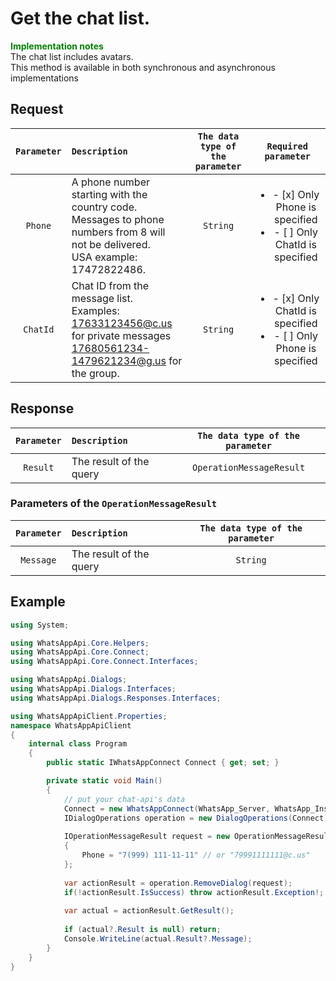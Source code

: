 ﻿# Get the chat list.
**<span style="color:green">Implementation notes</span>** <br/>
The chat list includes avatars. <br/>
This method is available in both synchronous and asynchronous implementations

## Request
| `Parameter` | `Description`                        | `The data type of the parameter` | `Required parameter` |
|:-----------:|:-------------------------------------|:--------------------------------:|:--------------------:|
|  `Phone`   | A phone number starting with the country code. <br/> Messages to phone numbers from 8 will not be delivered. <br/> USA example: 17472822486. | `String` | <ul><li>- [x] Only Phone is specified</li><li>- [ ] Only ChatId is specified</li></ul> |
|  `ChatId`  | Chat ID from the message list. <br/> Examples: <br/> 17633123456@c.us for private messages<br/> 17680561234-1479621234@g.us for the group. | `String`   | <ul><li>- [x] Only ChatId is specified</li><li>- [ ] Only Phone is specified</li></ul> |


## Response
| `Parameter`   | `Description`           | `The data type of the parameter` | 
|:-------------:|:------------------------|:--------------------------------:|
| `Result`      | The result of the query |`OperationMessageResult`          |

###  Parameters of the `OperationMessageResult`
| `Parameter`   | `Description`           | `The data type of the parameter` | 
|:-------------:|:------------------------|:--------------------------------:|
| `Message`     | The result of the query | `String`                         |

## Example
```csharp
using System;

using WhatsAppApi.Core.Helpers;
using WhatsAppApi.Core.Connect;
using WhatsAppApi.Core.Connect.Interfaces;

using WhatsAppApi.Dialogs;
using WhatsAppApi.Dialogs.Interfaces;
using WhatsAppApi.Dialogs.Responses.Interfaces;

using WhatsAppApiClient.Properties;
namespace WhatsAppApiClient
{
    internal class Program
    {
        public static IWhatsAppConnect Connect { get; set; }

        private static void Main()
        {
            // put your chat-api's data
            Connect = new WhatsAppConnect(WhatsApp_Server, WhatsApp_Instance, WhatsApp_Token); 
            IDialogOperations operation = new DialogOperations(Сonnect);
            
            IOperationMessageResult request = new OperationMessageResult
            {
                Phone = "7(999) 111-11-11" // or "79991111111@c.us"
            };
            
            var actionResult = operation.RemoveDialog(request);
            if(!actionResult.IsSuccess) throw actionResult.Exception!;
            
            var actual = actionResult.GetResult();
    
            if (actual?.Result is null) return;
            Console.WriteLine(actual.Result?.Message);
        }
    }
}
```
